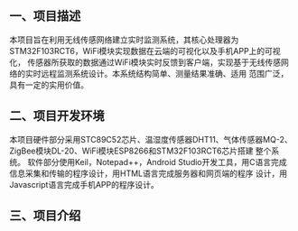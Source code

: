 ## 一、项目描述
本项目旨在利用无线传感网络建立实时监测系统，其核心处理器为STM32F103RCT6，WiFi模块实现数据在云端的可视化以及手机APP上的可视化，
传感器所获取的数据通过WiFi模块实时反馈到客户端，实现基于无线传感网络的实时远程监测系统设计。本系统结构简单、测量结果准确、适用
范围广泛，具有一定的实用价值。
## 二、项目开发环境
本项目硬件部分采用STC89C52芯片、温湿度传感器DHT11、气体传感器MQ-2、ZigBee模块DL-20、WiFi模块ESP8266和STM32F103RCT6芯片搭建
整个系统。
软件部分使用Keil，Notepad++，Android Studio开发工具，用C语言完成信息采集和传输的程序设计，用HTML语言完成服务器和网页端的程序
设计，用Javascript语言完成手机APP的程序设计。
## 三、项目介绍
